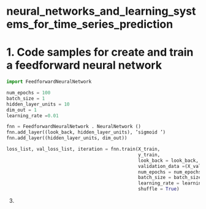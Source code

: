 # neural_networks_and_learning_systems_for_time_series_prediction

# 1. Code samples for create and train a feedforward neural network
```python
import FeedforwardNeuralNetwork

num_epochs = 100
batch_size = 1
hidden_layer_units = 10
dim_out = 1
learning_rate =0.01

fnn = FeedforwardNeuralNetwork . NeuralNetwork ()
fnn.add_layer((look_back, hidden_layer_units), ’sigmoid ’)
fnn.add_layer((hidden_layer_units, dim_out))

loss_list, val_loss_list, iteration = fnn.train(X_train, 
                                                y_train, 
                                                look_back = look_back, 
                                                validation_data =(X_val, y_val), 
                                                num_epochs = num_epochs, 
                                                batch_size = batch_size, 
                                                learning_rate = learning_rate, 
                                                shuffle = True)
```
3.
